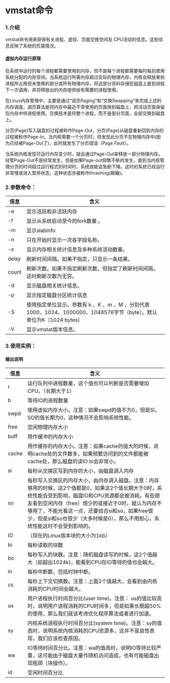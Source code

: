 # vmstat命令

### 1.介绍
vmstat命令用来获得有关进程、虚存、页面交换空间及 CPU活动的信息。这些信息反映了系统的负载情况。

#### 虚拟内存运行原理

在系统中运行的每个进程都需要使用到内存，但不是每个进程都需要每时每刻使用系统分配的内存空间。当系统运行所需内存超过实际的物理内存，内核会释放某些进程所占用但未使用的部分或所有物理内存，将这部分资料存储在磁盘上直到进程下一次调用，并将释放出的内存提供给有需要的进程使用。

在Linux内存管理中，主要是通过“调页Paging”和“交换Swapping”来完成上述的内存调度。调页算法是将内存中最近不常使用的页面换到磁盘上，把活动页面保留在内存中供进程使用。交换技术是将整个进程，而不是部分页面，全部交换到磁盘上。

分页(Page)写入磁盘的过程被称作Page-Out，分页(Page)从磁盘重新回到内存的过程被称作Page-In。当内核需要一个分页时，但发现此分页不在物理内存中(因为已经被Page-Out了)，此时就发生了分页错误（Page Fault）。

当系统内核发现可运行内存变少时，就会通过Page-Out来释放一部分物理内存。经管Page-Out不是经常发生，但是如果Page-out频繁不断的发生，直到当内核管理分页的时间超过运行程式的时间时，系统效能会急剧下降。这时的系统已经运行非常慢或进入暂停状态，这种状态亦被称作thrashing(颠簸)。

### 2.参数命令：

|信息|含义|
|-| -|
-a|显示活跃和非活跃内存
-f|显示从系统启动至今的fork数量 。
-m|显示slabinfo
-n|只在开始时显示一次各字段名称。
-s|显示内存相关统计信息及多种系统活动数量。
delay|刷新时间间隔。如果不指定，只显示一条结果。
count|刷新次数。如果不指定刷新次数，但指定了刷新时间间隔，这时刷新次数为无穷。
-d|显示磁盘相关统计信息。
-p|显示指定磁盘分区统计信息
-S|使用指定单位显示。参数有 k 、K 、m 、M ，分别代表1000、1024、1000000、1048576字节（byte）。默认单位为K（1024 bytes）
-V|显示vmstat版本信息。

### 3.使用实例：

#### 输出说明

|信息|含义|
|-| -|
r|运行队列中进程数量，这个值也可以判断是否需要增加CPU。（长期大于1）
b|等待IO的进程数量
swpd| 使用虚拟内存大小。注意：如果swpd的值不为0，但是SI，SO的值长期为0，这种情况不会影响系统性能。
free| 空闲物理内存大小
buff| 用作缓冲的内存大小
cache| 用作缓存的内存大小。注意：如果cache的值大的时候，说明cache处的文件数多，如果频繁访问到的文件都能被cache处，那么磁盘的读IO bi会非常小。
si| 每秒从交换区写到内存的大小，由磁盘调入内存
so| 每秒写入交换区的内存大小，由内存调入磁盘。注意：内存够用的时候，这2个值都是0，如果这2个值长期大于0时，系统性能会受到影响，磁盘IO和CPU资源都会被消耗。有些朋友看到空闲内存（free）很少的或接近于0时，就认为内存不够用了，不能光看这一点，还要结合si和so，如果free很少，但是si和so也很少（大多时候是0），那么不用担心，系统性能这时不会受到影响的。
IO|（现在的Linux版本块的大小为1kb）
bi| 每秒读取的块数
bo| 每秒写入的块数。注意：随机磁盘读写的时候，这2个值越大（如超出1024k)，能看到CPU在IO等待的值也会越大。
in| 每秒中断数，包括时钟中断。
cs| 每秒上下文切换数。注意：上面2个值越大，会看到由内核消耗的CPU时间会越大。
us| 用户进程执行时间百分比(user time)。注意： us的值比较高时，说明用户进程消耗的CPU时间多，但是如果长期超50%的使用，那么我们就该考虑优化程序算法或者进行加速。
sy| 内核系统进程执行时间百分比(system time)。注意：sy的值高时，说明系统内核消耗的CPU资源多，这并不是良性表现，我们应该检查原因。
wa| IO等待时间百分比。注意：wa的值高时，说明IO等待比较严重，这可能由于磁盘大量作随机访问造成，也有可能磁盘出现瓶颈（块操作）。
id| 空闲时间百分比

